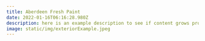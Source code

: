 ```yaml
---
title: Aberdeen Fresh Paint
date: 2022-01-16T06:16:28.980Z
description: here is an example description to see if content grows properly asdfasdfasdfa;sldfkasldka;slalsd;f as;dlfkj as;dfk j;asldkjf as;dlkfja sdfjqpwoien [pqwifsadf]
image: static/img/exteriorExample.jpeg
---
```

